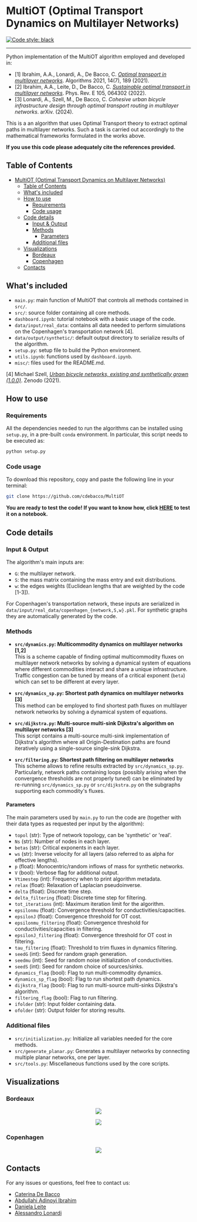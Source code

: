 # MultiOT (Optimal Transport Dynamics on Multilayer Networks)

[![Code style: black](https://img.shields.io/badge/code%20style-black-000000.svg)](https://github.com/psf/black)

---

Python implementation of the MultiOT algorithm employed and developed in:

- [1] Ibrahim, A.A., Lonardi, A., De Bacco, C. *[Optimal transport in multilayer networks](https://www.mdpi.com/1999-4893/14/7/189)*. Algorithms 2021, 14(7), 189 (2021).
- [2] Ibrahim, A.A., Leite, D., De Bacco, C. *[Sustainable optimal transport in multilayer networks](https://doi.org/10.1103/PhysRevE.105.064302)*. Phys. Rev. E 105, 064302 (2022).
- [3] Lonardi, A., Szell, M., De Bacco, C. *Cohesive urban bicycle infrastructure design through optimal transport routing in multilayer networks*. arXiv. (2024).

This is a an algorithm that uses Optimal Transport theory to extract optimal paths in multilayer networks. Such a task is carried out accordingly to the mathematical frameworks formulated in the works above.

**If you use this code please adequately cite the references provided.**

## Table of Contents  
- [MultiOT (Optimal Transport Dynamics on Multilayer Networks)](#multiot-optimal-transport-dynamics-on-multilayer-networks)
  - [Table of Contents](#table-of-contents)
  - [What's included](#whats-included)
  - [How to use](#how-to-use)
    - [Requirements](#requirements)
    - [Code usage](#code-usage)
  - [Code details](#code-details)
    - [Input \& Output](#input--output)
    - [Methods](#methods)
      - [Parameters](#parameters)
    - [Additional files](#additional-files)
  - [Visualizations](#visualizations)
    - [Bordeaux](#bordeaux)
    - [Copenhagen](#copenhagen)
  - [Contacts](#contacts)

## What's included

- ```main.py```: main function of MultiOT that controls all methods contained in ```src/```.
- ```src/```: source folder containing all core methods.
- ```dashboard.ipynb```: tutorial notebook with a basic usage of the code.
- ```data/input/real_data```: contains all data needed to perform simulations on the Copenhagen's transportation network [4].
- ```data/output/synthetic/```: default output directory to serialize results of the algorithm.
- ```setup.py```: setup file to build the Python environment.
- ```utils.ipynb```: functions used by ```dashboard.ipynb```.
- ```misc/```: files used for the README.md.

[4] Michael Szell, *<a href="https://doi.org/10.5281/zenodo.5083049"> Urban bicycle networks, existing and synthetically grown (1.0.0)</a>*. Zenodo (2021).<br/>

## How to use

### Requirements

All the dependencies needed to run the algorithms can be installed using ```setup.py```, in a pre-built ```conda``` environment. In particular, this script needs to be executed as:

```bash
python setup.py
```

### Code usage
To download this repository, copy and paste the following line in your terminal:

```bash
git clone https://github.com/cdebacco/MultiOT
```

**You are ready to test the code! If you want to know how, click [HERE](https://github.com/cdebacco/MultiOT/tree/main/dashboard.ipynb) to test it on a notebook.**

## Code details

### Input & Output

The algorithm's main inputs are:
- ```G```: the multilayer network.
- ```S```: the mass matrix containing the mass entry and exit distributions.
- ```w```: the edges weights (Euclidean lengths that are weighted by the code [1-3]).

For Copenhagen's transportation network, these inputs are serialized in ```data/input/real_data/copenhagen_{network,S,w}.pkl```. For synthetic graphs they are automatically generated by the code.

### Methods

- **```src/dynamics.py```: Multicommodity dynamics on multilayer networks [1,2]**<br/>
    This is a scheme capable of finding optimal multicommodity fluxes on multilayer network networks by solving a dynamical system of equations where different commodities interact and share a unique infrastructure. Traffic congestion can be tuned by means of a critical exponent (```beta```) which can set to be different at every layer.

- **```src/dynamics_sp.py```: Shortest path dynamics on multilayer networks [3]**<br/>
    This method can be employed to find shortest path fluxes on multilayer network networks by solving a dynamical system of equations.

- **```src/dijkstra.py```: Multi-source multi-sink Dijkstra's algorithm on multilayer networks [3]**<br/>
    This script contains a multi-source multi-sink implementation of Dijkstra's algorithm where all Origin-Destination paths are found iteratively using a single-source single-sink Dijkstra.

- **```src/filtering.py```: Shortest path filtering on multilayer networks**<br/>
    This scheme allows to refine results extracted by ```src/dynamics_sp.py```. Particularly, network paths containing loops (possibly arising when the convergence thresholds are not properly tuned) can be eliminated by re-running ```src/dynamics_sp.py``` or ```src/dijkstra.py``` on the subgraphs supporting each commodity's fluxes.
#### Parameters
The main parameters used by ```main.py``` to run the code are (together with their data types as requested per input by the algorithm):
- ```topol``` (str): Type of network topology, can be 'synthetic' or 'real'.
- ```Ns``` (str): Number of nodes in each layer.
- ```betas``` (str): Critical exponents in each layer.
- ```ws``` (str): Inverse velocity for all layers (also referred to as alpha for effective lengths).
- ```p```  (float): Monocentric/random inflows of mass for synthetic networks.
- ```V``` (bool): Verbose flag for additional output.
- ```Vtimestep``` (int): Frequency when to print algorithm metadata.
- ```relax``` (float): Relaxation of Laplacian pseudoinverse.
- ```delta``` (float): Discrete time step.
- ```delta_filtering``` (float): Discrete time step for filtering.
- ```tot_iterations``` (int): Maximum iteration limit for the algorithm.
- ```epsilonmu``` (float): Convergence threshold for conductivities/capacities.
- ```epsilonJ``` (float): Convergence threshold for OT cost.
- ```epsilonmu_filtering``` (float): Convergence threshold for conductivities/capacities in filtering.
- ```epsilonJ_filtering``` (float): Convergence threshold for OT cost in filtering.
- ```tau_filtering``` (float): Threshold to trim fluxes in dynamics filtering.
- ```seedG``` (int): Seed for random graph generation.
- ```seedmu``` (int): Seed for random noise initialization of conductivities.
- ```seedS``` (int): Seed for random choice of sources/sinks.
- ```dynamics_flag``` (bool): Flag to run multi-commodity dynamics.
- ```dynamics_sp_flag``` (bool): Flag to run shortest path dynamics.
- ```dijkstra_flag``` (bool): Flag to run multi-source multi-sinks Dijkstra's algorithm.
- ```filtering_flag``` (bool): Flag to run filtering.
- ```ifolder``` (str): Input folder containing data.
- ```ofolder``` (str): Output folder for storing results.

### Additional files
- ```src/initialization.py```: Initialize all variables needed for the core methods.
- ```src/generate_planar.py```: Generates a multilayer networks by connecting multiple planar networks, one per layer.
- ```src/tools.py```: Miscellaneous functions used by the core scripts.

## Visualizations

### Bordeaux

<p align="center" width=10%>
<img src ="./misc/fig1.png"><br>
</p>
<p align="center">
<img src ="./misc/fig3.png"><br>
</p>

### Copenhagen

<p align="center" width=100pt>
<img src ="./misc/fig2.pdf"><br>
</p>


## Contacts

For any issues or questions, feel free to contact us:

- [Caterina De Bacco](http://github.com/cdebacco)
- [Abdullahi Adinoyi Ibrahim](https://github.com/aadinoyiibrahim)
- [Daniela Leite](https://github.com/Danielaleite)
- [Alessandro Lonardi](https://github.com/aleable)
